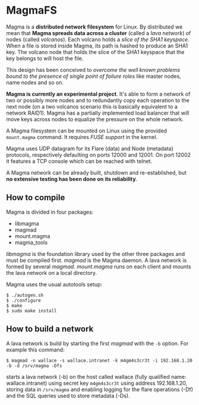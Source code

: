 # MagmaFS

Magma is a **distributed network filesystem** for Linux. By distributed we mean that 
**Magma spreads data across a cluster** (called a *lava network*) of nodes (called *volcanos*). 
Each volcano holds a *slice of the SHA1 keyspace*. When a file is stored inside Magma, its 
path is hashed to produce an SHA1 key. The volcano node that holds the slice of the SHA1 
keyspace that the key belongs to will host the file.

This design has been conceived to *overcome the well known problems bound to the presence of
single point of failure roles* like master nodes, name nodes and so on.

**Magma is currently an experimental project**. It's able to form a network of two or possibly
more nodes and to redundantly copy each operation to the next node (on a two volcanos scenario
this is basically equivalent to a network RAID1). Magma has a partially implemented load
balancer that will move keys across nodes to equalize the pressure on the whole network.

A Magma filesystem can be mounted on Linux using the provided `mount.magma` command. It requires
*FUSE support* in the kernel.

Magma uses UDP datagram for its Flare (data) and Node (metadata) protocols, respectively defaulting
on ports 12000 and 12001. On port 12002 it features a TCP console which can be reached with telnet.

A Magma network can be already built, shutdown and re-established, but **no extensive testing has
been done on its reliability**.

## How to compile

Magma is divided in four packages:

 * libmagma
 * magmad
 * mount.magma
 * magma_tools
 
*libmagma* is the foundation library used by the other three packages and must be compiled first.
*magmad* is the Magma daemon. A lava network is formed by several *magmad*. *mount.magma* runs on each client and mounts the lava network on a local directory. 

Magma uses the usual autotools setup:

    $ ./autogen.sh
    $ ./configure
    $ make
    $ sudo make install

## How to build a network

A lava network is build by starting the first *magmad* with the `-b` option. For example this command:

    $ magmad -n wallace -s wallace.intranet -k m4gm4s3cr3t -i 192.168.1.20 -b -d /srv/magma -Dfs

starts a lava network (-b) on the host called wallace (fully qualified name: wallace.intranet) using secret key `m4gm4s3cr3t` using address 192.168.1.20, storing data in `/srv/magma` and enabling logging for the flare operations (-Df) and the SQL queries used to store metadata (-Ds).

